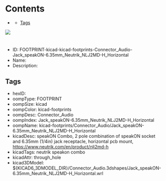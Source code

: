 



Contents
========

* [](#)
	* [Tags](#tags)
  
![][im]
# 

- ID: FOOTPRINT-kicad-kicad-footprints-Connector_Audio-Jack_speakON-6.35mm_Neutrik_NLJ2MD-H_Horizontal
- Name: 
- Description: 

## Tags

- hexID: 
- oompType: FOOTPRINT
- oompSize: kicad
- oompColor: kicad-footprints
- oompDesc: Connector_Audio
- oompIndex: Jack_speakON-6.35mm_Neutrik_NLJ2MD-H_Horizontal
- oompName: kicad-footprints/Connector_Audio/Jack_speakON-6.35mm_Neutrik_NLJ2MD-H_Horizontal
- kicadDesc: speakON Combo, 2 pole combination of speakON socket and 6.35mm (1/4in) jack receptacle, horizontal pcb mount, https://www.neutrik.com/en/product/nlj2md-h
- kicadTags: neutrik speakon combo
- kicadAttr: through_hole
- kicad3DModel: ${KICAD6_3DMODEL_DIR}/Connector_Audio.3dshapes/Jack_speakON-6.35mm_Neutrik_NLJ2MD-H_Horizontal.wrl



[im]: image.png
